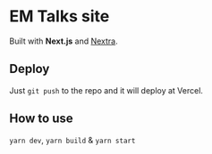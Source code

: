 # EM Talks site

Built with **Next.js** and [Nextra](https://nextra.vercel.app/).

## Deploy

Just `git push` to the repo and it will deploy at Vercel.

## How to use

`yarn dev`, `yarn build` & `yarn start`
